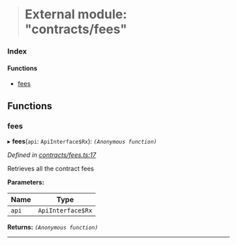 > # External module: "contracts/fees"

### Index

#### Functions

* [fees](_contracts_fees_.md#fees)

## Functions

###  fees

▸ **fees**(`api`: `ApiInterface$Rx`): *`(Anonymous function)`*

*Defined in [contracts/fees.ts:17](https://github.com/polkadot-js/api/blob/3b8db2e/packages/api-derive/src/contracts/fees.ts#L17)*

Retrieves all the contract fees

**Parameters:**

Name | Type |
------ | ------ |
`api` | `ApiInterface$Rx` |

**Returns:** *`(Anonymous function)`*

___